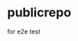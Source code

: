 # publicrepo
for e2e test
















































































































































































































































































































































































































































































































































































































































































































































































































































